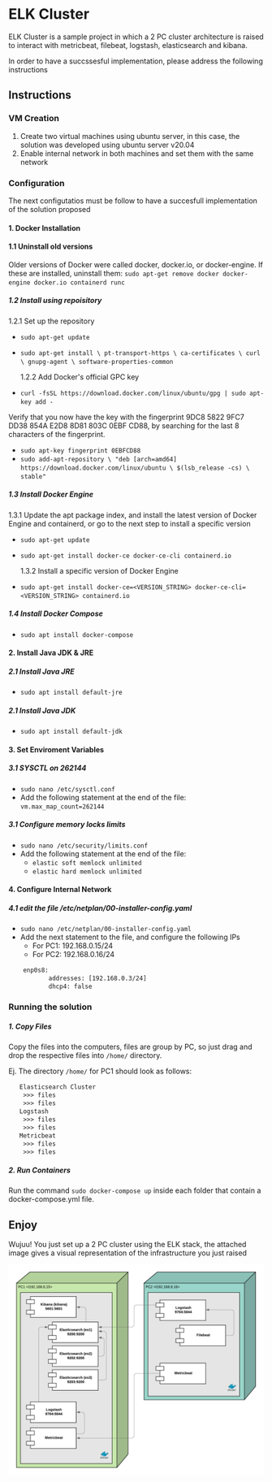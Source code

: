 # ELK Cluster
ELK Cluster is a sample project in which a 2 PC cluster architecture is raised to interact with metricbeat, filebeat, logstash, elasticsearch and kibana. 

In order to have a succssesful implementation, please address the following instructions

## Instructions

### VM Creation

1. Create two virtual machines using ubuntu server, in this case, the solution was developed using ubuntu server v20.04
2. Enable internal network in both machines and set them with the same network

### Configuration

The next configutatios must be follow to have a succesfull implementation of the solution proposed

#### 1. Docker Installation

#### 1.1 Uninstall old versions

Older versions of Docker were called docker, docker.io, or docker-engine. If these are installed, uninstall them:
`sudo apt-get remove docker docker-engine docker.io containerd runc`

##### 1.2 Install using repoisitory

1.2.1 Set up the repository

- `sudo apt-get update`
- `sudo apt-get install \ pt-transport-https \ ca-certificates \ curl \ gnupg-agent \ software-properties-common`

  1.2.2 Add Docker's official GPC key

- `curl -fsSL https://download.docker.com/linux/ubuntu/gpg | sudo apt-key add -`

Verify that you now have the key with the fingerprint 9DC8 5822 9FC7 DD38 854A E2D8 8D81 803C 0EBF CD88, by searching for the last 8 characters of the fingerprint.

- `sudo apt-key fingerprint 0EBFCD88`
- `sudo add-apt-repository \ "deb [arch=amd64] https://download.docker.com/linux/ubuntu \ $(lsb_release -cs) \ stable"`

##### 1.3 Install Docker Engine

1.3.1 Update the apt package index, and install the latest version of Docker Engine and containerd, or go to the next step to install a specific version

- `sudo apt-get update`
- `sudo apt-get install docker-ce docker-ce-cli containerd.io`

  1.3.2 Install a specific version of Docker Engine

- `sudo apt-get install docker-ce=<VERSION_STRING> docker-ce-cli=<VERSION_STRING> containerd.io`

##### 1.4 Install Docker Compose

- `sudo apt install docker-compose`

#### 2. Install Java JDK & JRE

##### 2.1 Install Java JRE

- `sudo apt install default-jre`

##### 2.1 Install Java JDK

- `sudo apt install default-jdk`

#### 3. Set Enviroment Variables

##### 3.1 SYSCTL on 262144

- `sudo nano /etc/sysctl.conf`
- Add the following statement at the end of the file: `vm.max_map_count=262144`

##### 3.1 Configure memory locks limits

- `sudo nano /etc/security/limits.conf`
- Add the following statement at the end of the file:
  - `elastic soft memlock unlimited`
  - `elastic hard memlock unlimited`

#### 4. Configure Internal Network

##### 4.1 edit the file /etc/netplan/00-installer-config.yaml

- `sudo nano /etc/netplan/00-installer-config.yaml`
- Add the next statement to the file, and configure the following IPs
  - For PC1: 192.168.0.15/24
  - For PC2: 192.168.0.16/24

```
    enp0s8:
           addresses: [192.168.0.3/24]
           dhcp4: false
```

### Running the solution

##### 1. Copy Files

Copy the files into the computers, files are group by PC, so just drag and drop the respective files into `/home/` directory.

Ej. The directory `/home/` for PC1 should look as follows:

```
   Elasticsearch Cluster
    >>> files
    >>> files
   Logstash
    >>> files
    >>> files
   Metricbeat
    >>> files
    >>> files
```

##### 2. Run Containers

Run the command `sudo docker-compose up` inside each folder that contain a docker-compose.yml file.

## Enjoy

Wujuu! You just set up a 2 PC cluster using the ELK stack, the attached image gives a visual representation of the infrastructure you just raised

![picture alt](./architechture-diagram.png "Architecture Diagram")
